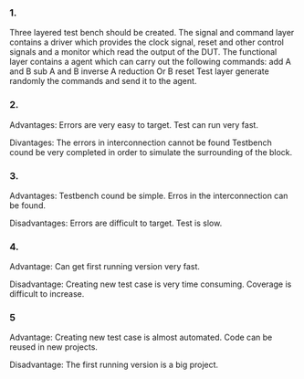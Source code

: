 ### 1.

Three layered test bench should be created.
The signal and command layer contains a driver which provides the clock signal, reset and other control signals and a monitor which read the output of the DUT.
The functional layer contains a agent which can carry out the following commands: 
add A and B
sub A and B
inverse A
reduction Or B
reset
Test layer generate randomly the commands and send it to the agent.

### 2.

Advantages: 
Errors are very easy to target.
Test can run very fast.

Divantages:
The errors in interconnection cannot be found
Testbench cound be very completed in order to simulate the surrounding of the block.

### 3.

Advantages:
Testbench cound be simple.
Erros in the interconnection can be found.

Disadvantages:
Errors are difficult to target.
Test is slow.

### 4.

Advantage:
Can get first running version very fast.

Disadvantage:
Creating new test case is very time consuming.
Coverage is difficult to increase.

### 5

Advantage:
Creating new test case is almost automated.
Code can be reused in new projects.

Disadvantage:
The first running version is a big project.